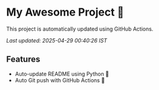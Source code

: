# My Awesome Project 🚀

This project is automatically updated using GitHub Actions.

_Last updated: 2025-04-29 00:40:26 IST_

## Features
- Auto-update README using Python 🐍
- Auto Git push with GitHub Actions 🤖
